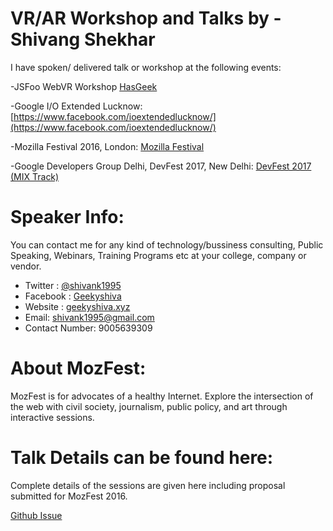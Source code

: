 # VR/AR Workshop and Talks by - Shivang Shekhar

I have spoken/ delivered talk or workshop at the following events:  

-JSFoo WebVR Workshop [HasGeek](https://hasgeek.com/)

-Google I/O Extended Lucknow: [https://www.facebook.com/ioextendedlucknow/](https://www.facebook.com/ioextendedlucknow/)

-Mozilla Festival 2016, London: [Mozilla Festival]( https://github.com/MozillaFoundation/mozfest-program-2016/issues/400)

-Google Developers Group Delhi, DevFest 2017, New Delhi: [DevFest 2017 (MIX Track)](https://www.meetup.com/GDGNewDelhi/events/243302149/)

# Speaker Info: 

You can contact me for any kind of technology/bussiness consulting, Public Speaking, Webinars, Training Programs etc at your college, company or vendor.

- Twitter : [@shivank1995](https://twitter.com/shivank1995)
- Facebook : [Geekyshiva](https://www.facebook.com/geekyshiva)
- Website : [geekyshiva.xyz](http://geekyshiva.xyz/)
- Email: [shivank1995@gmail.com](shivank1995@gmail.com)
- Contact Number: 9005639309

# About MozFest:

MozFest is for advocates of a healthy Internet. Explore the intersection of the web with civil society, journalism, public policy, and art through interactive sessions.


# Talk Details can be found here: 

Complete details of the sessions are given here including proposal submitted for MozFest 2016.

[Github Issue](https://github.com/MozillaFoundation/mozfest-program-2016/issues/400)
